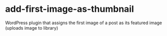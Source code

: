 # add-first-image-as-thumbnail
WordPress plugin that assigns the first image of a post as its featured image (uploads image to library)
